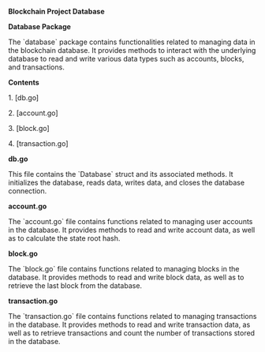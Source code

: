 **Blockchain Project Database**

**Database Package**

The \`database\` package contains functionalities related to managing
data in the blockchain database. It provides methods to interact with
the underlying database to read and write various data types such as
accounts, blocks, and transactions.

**Contents**

1\. \[db.go\]

2\. \[account.go\]

3\. \[block.go\]

4\. \[transaction.go\]

**db.go**

This file contains the \`Database\` struct and its associated methods.
It initializes the database, reads data, writes data, and closes the
database connection.

**account.go**

The \`account.go\` file contains functions related to managing user
accounts in the database. It provides methods to read and write account
data, as well as to calculate the state root hash.

**block.go**

The \`block.go\` file contains functions related to managing blocks in
the database. It provides methods to read and write block data, as well
as to retrieve the last block from the database.

**transaction.go**

The \`transaction.go\` file contains functions related to managing
transactions in the database. It provides methods to read and write
transaction data, as well as to retrieve transactions and count the
number of transactions stored in the database.
